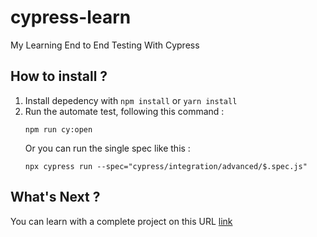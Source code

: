 # cypress-learn
My Learning End to End Testing With Cypress

## How to install ?

1. Install depedency with `npm install` or `yarn install`
2. Run the automate test, following this command :
    ```
    npm run cy:open
    ```
    Or you can run the single spec like this :
    ```
    npx cypress run --spec="cypress/integration/advanced/$.spec.js"
    ```

## What's Next ?

You can learn with a complete project on this URL [link](https://bitbucket.org/oimtrust/cypress-e2e/src/master/ "link")

